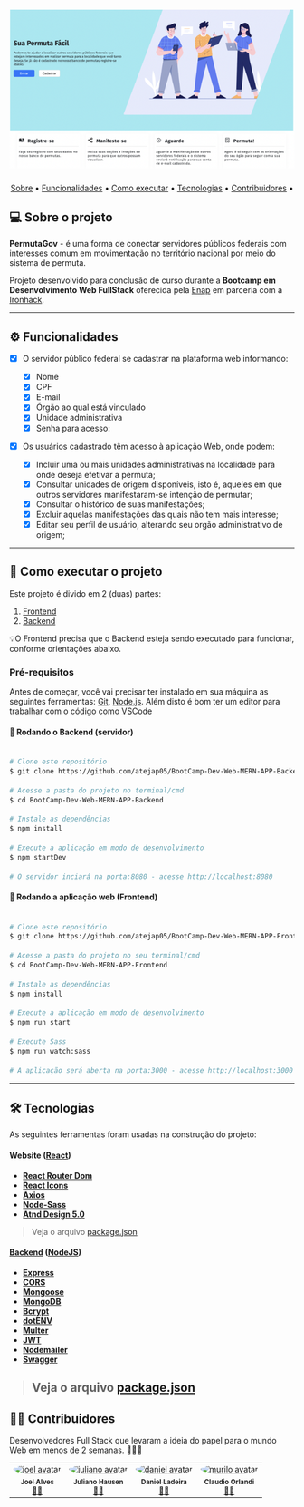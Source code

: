 <h1 align="center">
    <img alt="ProjectHome" src="./src//assets/imgs/banner.png" />
</h1>

<p align="center">
 <a href="#-sobre-o-projeto">Sobre</a> •
 <a href="#-funcionalidades">Funcionalidades</a> •
 <a href="#-como-executar-o-projeto">Como executar</a> • 
 <a href="#-tecnologias">Tecnologias</a> • 
 <a href="#-contribuidores">Contribuidores</a> • 
</p>

## 💻 Sobre o projeto

**PermutaGov** - é uma forma de conectar servidores públicos federais com interesses comum em movimentação no território nacional por meio do sistema de permuta.

Projeto desenvolvido para conclusão de curso durante a **Bootcamp em Desenvolvimento Web FullStack** oferecida pela [Enap](https://www.enap.gov.br/pt/) em parceria com a [Ironhack](https://www.ironhack.com/en).

---

## ⚙️ Funcionalidades

- [x] O servidor público federal se cadastrar na plataforma web informando:

  - [x] Nome
  - [x] CPF
  - [x] E-mail
  - [x] Órgão ao qual está vinculado
  - [x] Unidade administrativa
  - [x] Senha para acesso:

- [x] Os usuários cadastrado têm acesso à aplicação Web, onde podem:
  - [x] Incluir uma ou mais unidades administrativas na localidade para onde deseja efetivar a permuta;
  - [x] Consultar unidades de origem disponíveis, isto é, aqueles em que outros servidores manifestaram-se intenção de permutar;
  - [x] Consultar o histórico de suas manifestações;
  - [x] Excluir aquelas manifestações das quais não tem mais interesse;
  - [x] Editar seu perfil de usuário, alterando seu orgão administrativo de origem;

---

## 🚀 Como executar o projeto

Este projeto é divido em 2 (duas) partes:

1. [Frontend](https://github.com/atejap05/BootCamp-Dev-Web-MERN-APP-Frontend)
2. [Backend](https://github.com/atejap05/BootCamp-Dev-Web-MERN-APP-Backend)

💡O Frontend precisa que o Backend esteja sendo executado para funcionar, conforme orientações abaixo.

### Pré-requisitos

Antes de começar, você vai precisar ter instalado em sua máquina as seguintes ferramentas:
[Git](https://git-scm.com), [Node.js](https://nodejs.org/en/).
Além disto é bom ter um editor para trabalhar com o código como [VSCode](https://code.visualstudio.com/)

#### 🎲 Rodando o Backend (servidor)

```bash

# Clone este repositório
$ git clone https://github.com/atejap05/BootCamp-Dev-Web-MERN-APP-Backend.git

# Acesse a pasta do projeto no terminal/cmd
$ cd BootCamp-Dev-Web-MERN-APP-Backend

# Instale as dependências
$ npm install

# Execute a aplicação em modo de desenvolvimento
$ npm startDev

# O servidor inciará na porta:8080 - acesse http://localhost:8080

```

#### 🧭 Rodando a aplicação web (Frontend)

```bash

# Clone este repositório
$ git clone https://github.com/atejap05/BootCamp-Dev-Web-MERN-APP-Frontend.git

# Acesse a pasta do projeto no seu terminal/cmd
$ cd BootCamp-Dev-Web-MERN-APP-Frontend

# Instale as dependências
$ npm install

# Execute a aplicação em modo de desenvolvimento
$ npm run start

# Execute Sass
$ npm run watch:sass

# A aplicação será aberta na porta:3000 - acesse http://localhost:3000

```

---

## 🛠 Tecnologias

As seguintes ferramentas foram usadas na construção do projeto:

#### **Website** ([React](https://reactjs.org/))

- **[React Router Dom](https://github.com/ReactTraining/react-router/tree/master/packages/react-router-dom)**
- **[React Icons](https://react-icons.github.io/react-icons/)**
- **[Axios](https://github.com/axios/axios)**
- **[Node-Sass](https://github.com/sass/node-sass)**
- **[Atnd Design 5.0](https://ant.design/)**

> Veja o arquivo [package.json](https://github.com/atejap05/BootCamp-Dev-Web-MERN-APP-Frontend/blob/main/package.json)

#### [Backend](https://github.com/tgmarinho/Ecoleta#server-nodejs--typescript) ([NodeJS](https://nodejs.org/en/))

- **[Express](https://expressjs.com/)**
- **[CORS](https://expressjs.com/en/resources/middleware/cors.html)**
- **[Mongoose](https://mongoosejs.com/)**
- **[MongoDB](https://account.mongodb.com/)**
- **[Bcrypt](https://github.com/kelektiv/node.bcrypt.js#readme)**
- **[dotENV](https://github.com/motdotla/dotenv)**
- **[Multer](https://github.com/expressjs/multer)**
- **[JWT](https://jwt.io/)**
- **[Nodemailer](https://nodemailer.com/about/)**
- **[Swagger](https://swagger.io/)**

> ## Veja o arquivo [package.json](https://github.com/atejap05/BootCamp-Dev-Web-MERN-APP-Backend/blob/main/package.json)

## 👨‍💻 Contribuidores

Desenvolvedores Full Stack que levaram a ideia do papel para o mundo Web em menos de 2 semanas. 👏👏👏

<table>
  <tr>
    <td align="center"><a href="https://github.com/atejap05"><img style="border-radius: 50%;" src="https://avatars.githubusercontent.com/u/70988415?s=400&u=05281d54fa0b757fd295a97004cd63ee9f05a815&v=4" width="100px;" alt="joel avatar"/><br /><sub><b>Joel Alves</b></sub></a><br /><a href="https://github.com/atejap05" title="Joel">👨‍🚀</a></td>
    <td align="center"><a href="https://github.com/julianohcosta"><img style="border-radius: 50%;" src="https://avatars.githubusercontent.com/u/53791512?v=4" width="100px;" alt="juliano avatar"/><br /><sub><b>Juliano Hausen</b></sub></a><br /><a href="https://github.com/julianohcosta" title="Juliano">👨‍🚀</a></td>
    <td align="center"><a href="https://github.com/dcladeira"><img style="border-radius: 50%;" src="https://avatars.githubusercontent.com/u/105871864?v=4" width="100px;" alt="daniel avatar"/><br /><sub><b>Daniel Ladeira</b></sub></a><br /><a href="https://github.com/dcladeira" title="Daniel">👨‍🚀</a></td>
    <td align="center"><a href="https://github.com/murilodsd"><img style="border-radius: 50%;" src="https://avatars.githubusercontent.com/u/55225225?v=4" width="100px;" alt="murilo avatar"/><br /><sub><b>Claudio Orlandi</b></sub></a><br /><a href="https://github.com/murilodsd" title="Murilo">👨‍🚀</a></td>
